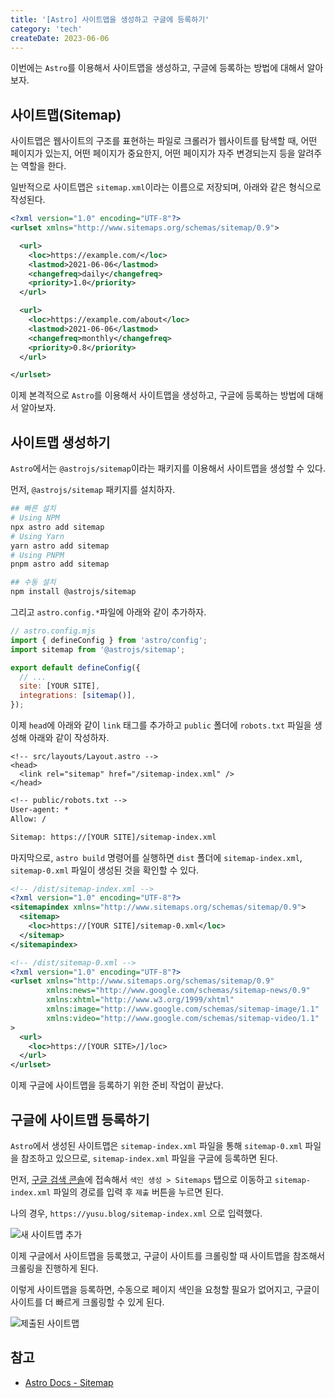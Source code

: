 ```yaml
---
title: '[Astro] 사이트맵을 생성하고 구글에 등록하기'
category: 'tech'
createDate: 2023-06-06
---
```


이번에는 `Astro`를 이용해서 사이트맵을 생성하고, 구글에 등록하는 방법에 대해서 알아보자.

## 사이트맵(Sitemap)

사이트맵은 웹사이트의 구조를 표현하는 파일로 크롤러가 웹사이트를 탐색할 때, 어떤 페이지가 있는지, 어떤 페이지가 중요한지, 어떤 페이지가 자주 변경되는지 등을 알려주는 역할을 한다.

일반적으로 사이트맵은 `sitemap.xml`이라는 이름으로 저장되며, 아래와 같은 형식으로 작성된다.

```xml
<?xml version="1.0" encoding="UTF-8"?>
<urlset xmlns="http://www.sitemaps.org/schemas/sitemap/0.9">

  <url>
    <loc>https://example.com/</loc>
    <lastmod>2021-06-06</lastmod>
    <changefreq>daily</changefreq>
    <priority>1.0</priority>
  </url>

  <url>
    <loc>https://example.com/about</loc>
    <lastmod>2021-06-06</lastmod>
    <changefreq>monthly</changefreq>
    <priority>0.8</priority>
  </url>

</urlset>
```

이제 본격적으로 `Astro`를 이용해서 사이트맵을 생성하고, 구글에 등록하는 방법에 대해서 알아보자.

## 사이트맵 생성하기

`Astro`에서는 `@astrojs/sitemap`이라는 패키지를 이용해서 사이트맵을 생성할 수 있다.

먼저, `@astrojs/sitemap` 패키지를 설치하자.

```bash
## 빠른 설치
# Using NPM
npx astro add sitemap
# Using Yarn
yarn astro add sitemap
# Using PNPM
pnpm astro add sitemap

## 수동 설치
npm install @astrojs/sitemap
```

그리고 `astro.config.*`파일에 아래와 같이 추가하자.

```js
// astro.config.mjs
import { defineConfig } from 'astro/config';
import sitemap from '@astrojs/sitemap';

export default defineConfig({
  // ...
  site: [YOUR SITE],
  integrations: [sitemap()],
});
```

이제 `head`에 아래와 같이 `link` 태그를 추가하고 `public` 폴더에 `robots.txt` 파일을 생성해 아래와 같이 작성하자.

```astro
<!-- src/layouts/Layout.astro -->
<head>
  <link rel="sitemap" href="/sitemap-index.xml" />
</head>
```

```txt
<!-- public/robots.txt -->
User-agent: *
Allow: /

Sitemap: https://[YOUR SITE]/sitemap-index.xml
```

마지막으로, `astro build` 명령어를 실행하면 `dist` 폴더에 `sitemap-index.xml`, `sitemap-0.xml` 파일이 생성된 것을 확인할 수 있다.

```xml
<!-- /dist/sitemap-index.xml -->
<?xml version="1.0" encoding="UTF-8"?>
<sitemapindex xmlns="http://www.sitemaps.org/schemas/sitemap/0.9">
  <sitemap>
    <loc>https://[YOUR SITE]/sitemap-0.xml</loc>
  </sitemap>
</sitemapindex>
```

```xml
<!-- /dist/sitemap-0.xml -->
<?xml version="1.0" encoding="UTF-8"?>
<urlset xmlns="http://www.sitemaps.org/schemas/sitemap/0.9"
        xmlns:news="http://www.google.com/schemas/sitemap-news/0.9"
        xmlns:xhtml="http://www.w3.org/1999/xhtml"
        xmlns:image="http://www.google.com/schemas/sitemap-image/1.1"
        xmlns:video="http://www.google.com/schemas/sitemap-video/1.1"
>
  <url>
    <loc>https://[YOUR SITE>/]/loc>
  </url>
</urlset>
```

이제 구글에 사이트맵을 등록하기 위한 준비 작업이 끝났다.

## 구글에 사이트맵 등록하기

`Astro`에서 생성된 사이트맵은 `sitemap-index.xml` 파일을 통해 `sitemap-0.xml` 파일을 참조하고 있으므로, `sitemap-index.xml` 파일을 구글에 등록하면 된다.

먼저, [구글 검색 콘솔](https://search.google.com/search-console/about)에 접속해서 `색인 생성 > Sitemaps` 탭으로 이동하고 `sitemap-index.xml` 파일의 경로를 입력 후 `제출` 버튼을 누르면 된다.

나의 경우, `https://yusu.blog/sitemap-index.xml` 으로 입력했다.

![새 사이트맵 추가](https://github.com/Jangyusu/yusu.log/assets/60203731/329055f9-e517-4cfa-b389-46d99e941ae4)

이제 구글에서 사이트맵을 등록했고, 구글이 사이트를 크롤링할 때 사이트맵을 참조해서 크롤링을 진행하게 된다.

이렇게 사이트맵을 등록하면, 수동으로 페이지 색인을 요청할 필요가 없어지고, 구글이 사이트를 더 빠르게 크롤링할 수 있게 된다.

![제출된 사이트맵](https://github.com/Jangyusu/yusu.log/assets/60203731/14a95332-f18b-488f-8857-d2f9c3418c5d)

## 참고

- [Astro Docs - Sitemap](https://docs.astro.build/en/guides/integrations-guide/sitemap/)
